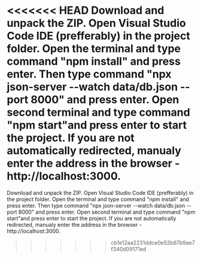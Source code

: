 <<<<<<< HEAD
Download and unpack the ZIP. Open Visual Studio Code IDE (prefferably) in the project folder. Open the terminal and type command "npm install" and press enter. Then type command "npx json-server --watch data/db.json --port 8000" and press enter. Open second terminal and type command "npm start"and press enter to start the project. If you are not automatically redirected, manualy enter the address in the browser - http://localhost:3000.
=======
Download and unpack the ZIP. Open Visual Studio Code IDE (prefferably) in the project folder. Open the terminal and type command "npm install" and press enter. Then type command "npx json-server --watch data/db.json --port 8000" and press enter. Open second terminal and type command "npm start"and press enter to start the project. If you are not automatically redirected, manualy enter the address in the browser - http://localhost:3000.
>>>>>>> cb1e12aa2231ddce0e52b67b9ae7f340d09171ed
